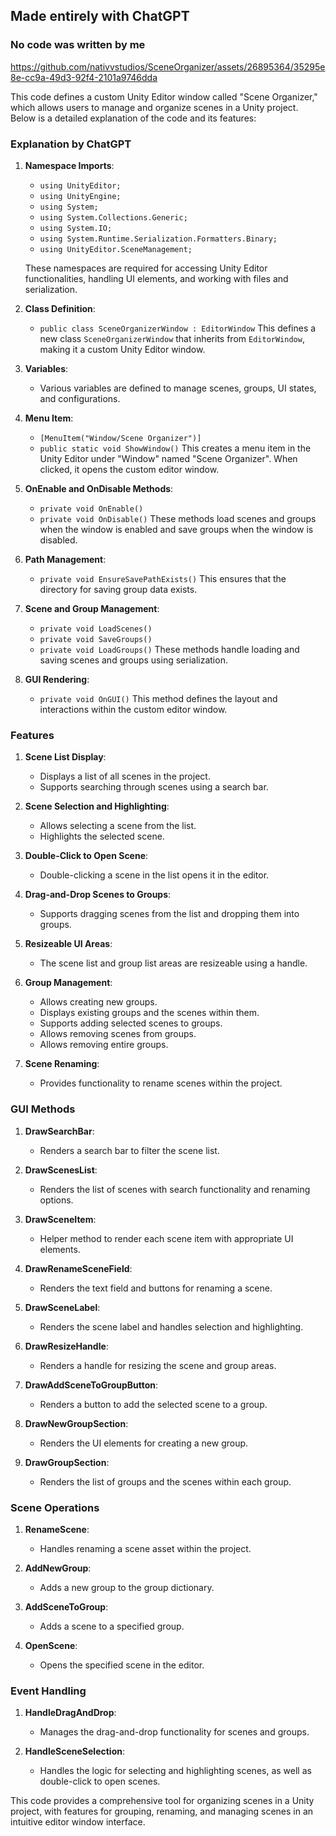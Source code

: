 ## Made entirely with ChatGPT
### No code was written by me

https://github.com/nativvstudios/SceneOrganizer/assets/26895364/35295e8e-cc9a-49d3-92f4-2101a9746dda


This code defines a custom Unity Editor window called "Scene Organizer," which allows users to manage and organize scenes in a Unity project. Below is a detailed explanation of the code and its features:

### Explanation by ChatGPT

1. **Namespace Imports**:
   - `using UnityEditor;`
   - `using UnityEngine;`
   - `using System;`
   - `using System.Collections.Generic;`
   - `using System.IO;`
   - `using System.Runtime.Serialization.Formatters.Binary;`
   - `using UnityEditor.SceneManagement;`

   These namespaces are required for accessing Unity Editor functionalities, handling UI elements, and working with files and serialization.

2. **Class Definition**:
   - `public class SceneOrganizerWindow : EditorWindow`
   This defines a new class `SceneOrganizerWindow` that inherits from `EditorWindow`, making it a custom Unity Editor window.

3. **Variables**:
   - Various variables are defined to manage scenes, groups, UI states, and configurations.

4. **Menu Item**:
   - `[MenuItem("Window/Scene Organizer")]`
   - `public static void ShowWindow()`
   This creates a menu item in the Unity Editor under "Window" named "Scene Organizer". When clicked, it opens the custom editor window.

5. **OnEnable and OnDisable Methods**:
   - `private void OnEnable()`
   - `private void OnDisable()`
   These methods load scenes and groups when the window is enabled and save groups when the window is disabled.

6. **Path Management**:
   - `private void EnsureSavePathExists()`
   This ensures that the directory for saving group data exists.

7. **Scene and Group Management**:
   - `private void LoadScenes()`
   - `private void SaveGroups()`
   - `private void LoadGroups()`
   These methods handle loading and saving scenes and groups using serialization.

8. **GUI Rendering**:
   - `private void OnGUI()`
   This method defines the layout and interactions within the custom editor window.

### Features

1. **Scene List Display**:
   - Displays a list of all scenes in the project.
   - Supports searching through scenes using a search bar.

2. **Scene Selection and Highlighting**:
   - Allows selecting a scene from the list.
   - Highlights the selected scene.

3. **Double-Click to Open Scene**:
   - Double-clicking a scene in the list opens it in the editor.

4. **Drag-and-Drop Scenes to Groups**:
   - Supports dragging scenes from the list and dropping them into groups.

5. **Resizeable UI Areas**:
   - The scene list and group list areas are resizeable using a handle.

6. **Group Management**:
   - Allows creating new groups.
   - Displays existing groups and the scenes within them.
   - Supports adding selected scenes to groups.
   - Allows removing scenes from groups.
   - Allows removing entire groups.

7. **Scene Renaming**:
   - Provides functionality to rename scenes within the project.

### GUI Methods

1. **DrawSearchBar**:
   - Renders a search bar to filter the scene list.

2. **DrawScenesList**:
   - Renders the list of scenes with search functionality and renaming options.

3. **DrawSceneItem**:
   - Helper method to render each scene item with appropriate UI elements.

4. **DrawRenameSceneField**:
   - Renders the text field and buttons for renaming a scene.

5. **DrawSceneLabel**:
   - Renders the scene label and handles selection and highlighting.

6. **DrawResizeHandle**:
   - Renders a handle for resizing the scene and group areas.

7. **DrawAddSceneToGroupButton**:
   - Renders a button to add the selected scene to a group.

8. **DrawNewGroupSection**:
   - Renders the UI elements for creating a new group.

9. **DrawGroupSection**:
   - Renders the list of groups and the scenes within each group.

### Scene Operations

1. **RenameScene**:
   - Handles renaming a scene asset within the project.

2. **AddNewGroup**:
   - Adds a new group to the group dictionary.

3. **AddSceneToGroup**:
   - Adds a scene to a specified group.

4. **OpenScene**:
   - Opens the specified scene in the editor.

### Event Handling

1. **HandleDragAndDrop**:
   - Manages the drag-and-drop functionality for scenes and groups.

2. **HandleSceneSelection**:
   - Handles the logic for selecting and highlighting scenes, as well as double-click to open scenes.

This code provides a comprehensive tool for organizing scenes in a Unity project, with features for grouping, renaming, and managing scenes in an intuitive editor window interface.
